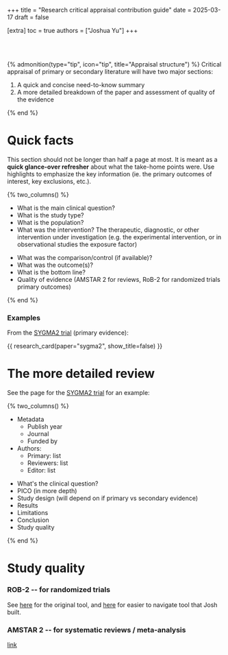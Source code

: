 +++
title = "Research critical appraisal contribution guide"
date = 2025-03-17
draft = false

[extra]
toc = true
authors = ["Joshua Yu"]
+++

<br>
<br>

{% admonition(type="tip", icon="tip", title="Appraisal structure") %}
Critical appraisal of primary or secondary literature will have two major sections:

1. A quick and concise need-to-know summary
2. A more detailed breakdown of the paper and assessment of quality of the evidence

{% end %}

# Quick facts

This section should not be longer than half a page at most. It is meant as a **quick glance-over refresher** about what the take-home points were. Use highlights to emphasize the key information (ie. the primary outcomes of interest, key exclusions, etc.).

{% two_columns() %}

- What is the main clinical question?
- What is the study type?
- What is the population?
- What was the intervention? The therapeutic, diagnostic, or other intervention under investigation (e.g. the experimental intervention, or in observational studies the exposure factor)

<!-- split -->

- What was the comparison/control (if available)?
- What was the outcome(s)?
- What is the bottom line?
- Quality of evidence (AMSTAR 2 for reviews, RoB-2 for randomized trials primary outcomes)

{% end %}

### Examples

From the [SYGMA2 trial](https://www.nejm.org/doi/full/10.1056/NEJMoa1715275) (primary evidence):

{{ research_card(paper="sygma2", show_title=false) }}

# The more detailed review

See the page for the [SYGMA2 trial](/research/sygma2) for an example:

{% two_columns() %}

- Metadata
  - Publish year
  - Journal
  - Funded by
- Authors:
  - Primary: list
  - Reviewers: list
  - Editor: list
 
<!-- split -->

- What's the clinical question?
- PICO (in more depth)
- Study design (will depend on if primary vs secondary evidence)
- Results 
- Limitations
- Conclusion
- Study quality


{% end %}

# Study quality

### ROB-2 -- for randomized trials

See [here](https://methods.cochrane.org/risk-bias-2) for the original tool, and [here](/tools/rob-2/) for easier to navigate tool that Josh built.

### AMSTAR 2 -- for systematic reviews / meta-analysis

[link](https://amstar.ca/Amstar_Checklist.php)
